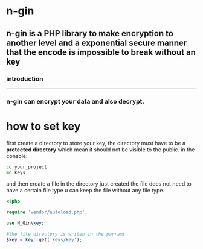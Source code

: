 # n-gin
## n-gin is a PHP library to make encryption to another level and a exponential  secure manner that the encode is impossible to break without an key
### introduction
---

### n-gin can encrypt your data and also decrypt.
# how to set key 
first create a directory to store your key, the directory must have to be a **protected directory** which mean it should not be visible to the public.
in the console: 
```cmd
cd your_project
md keys
```
and then create a file in the directory just created the file does not need to have a certain file type u can keep the file without any file type.
```php
<?php

require 'vendor/autoload.php';

use N_Gin\key;

#the file directory is writen in the parrams
$key = key::get('keys/key');

```
